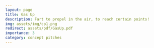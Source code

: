 ```yaml
---
layout: page
title: Gas Up
description: Fart to propel in the air, to reach certain points!
img: assets/img/cp1.png
redirect: assets/pdf/GasUp.pdf
importance: 3
category: concept pitches
---
```



